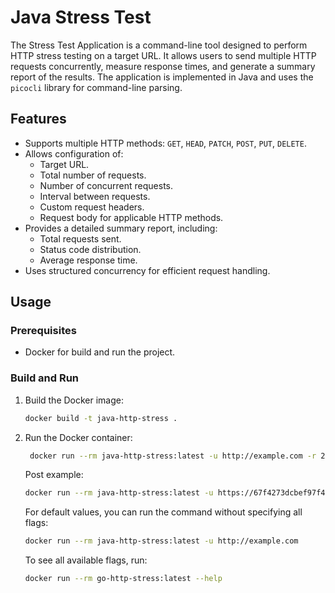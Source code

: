 # Java Stress Test
The Stress Test Application is a command-line tool designed to perform HTTP stress testing on a target URL.
It allows users to send multiple HTTP requests concurrently, measure response times, and generate a summary report of 
the results. The application is implemented in Java and uses the `picocli` library for command-line parsing.

## Features
- Supports multiple HTTP methods: `GET`, `HEAD`, `PATCH`, `POST`, `PUT`, `DELETE`.
- Allows configuration of:
   - Target URL.
   - Total number of requests.
   - Number of concurrent requests.
   - Interval between requests.
   - Custom request headers.
   - Request body for applicable HTTP methods.
- Provides a detailed summary report, including:
   - Total requests sent.
   - Status code distribution.
   - Average response time.
- Uses structured concurrency for efficient request handling.

## Usage
### Prerequisites
- Docker for build and run the project.

### Build and Run
1. Build the Docker image:
   ```bash
   docker build -t java-http-stress .
   ```
2. Run the Docker container:
   ```bash
    docker run --rm java-http-stress:latest -u http://example.com -r 20 -c 5 -X GET
    ```

   Post example:
    ```bash
    docker run --rm java-http-stress:latest -u https://67f4273dcbef97f40d2d8a5b.mockapi.io/users -H "Content-Type=application/json" -X POST -d "{\"name\": \"John Doe\"}"
    ```

   For default values, you can run the command without specifying all flags:
    ```bash
    docker run --rm java-http-stress:latest -u http://example.com
    ```

   To see all available flags, run:
    ```bash
    docker run --rm go-http-stress:latest --help
   ```
